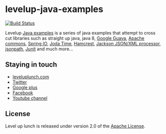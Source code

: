 levelup-java-examples
=====================

[![Build Status](https://travis-ci.org/leveluplunch/levelup-java-exercises.png?branch=master)](https://travis-ci.org/leveluplunch/levelup-java-examples)


Levelup [Java examples](http://www.leveluplunch.com/java/examples/) is a series of java examples that attempt to cross cut libraries such as straight up java, java 8, [Google Guava](https://code.google.com/p/guava-libraries/), [Apache commons](http://commons.apache.org/), [Spring IO](http://spring.io/), [Joda Time](http://www.joda.org/joda-time/), [Hamcrest](https://code.google.com/p/hamcrest/), [Jackson JSON/XML processor](http://wiki.fasterxml.com/JacksonHome), [jsonpath](http://goessner.net/articles/JsonPath/), [Junit](http://junit.org/) and much more...


## Staying in touch

* [leveluplunch.com](http://www.leveluplunch.com)
* [Twitter](https://twitter.com/leveluplunch)
* [Google plus](https://plus.google.com/+Leveluplunch)
* [Facebook](https://www.facebook.com/leveluplunch)
* [Youtube channel](https://www.youtube.com/user/LevelUpLunch)
	
## License

Level up lunch is released under version 2.0 of the [Apache License](http://www.apache.org/licenses/LICENSE-2.0).
